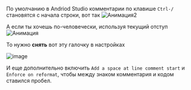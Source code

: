 По умолчанию в Andriod Studio комментарии по клавише `Ctrl-/` становятся с начала строки, вот так
![Анимация2](https://github.com/user-attachments/assets/06936035-0b06-4e5e-a1c5-d553e4135803)

А если ты хочешь по-человечески, используя текущий отступ
![Анимация](https://github.com/user-attachments/assets/5f17ce9a-0a69-40ec-b09f-4d631ec8d7e3)

То нужно **снять** вот эту галочку в настройках

![image](https://github.com/user-attachments/assets/0611ba66-f833-4b1d-a709-fc766a42b858)


И еще дополнительно включить `Add a space at line comment start` и `Enforce on reformat`, чтобы между знаком комментария и 
кодом ставился пробел.
